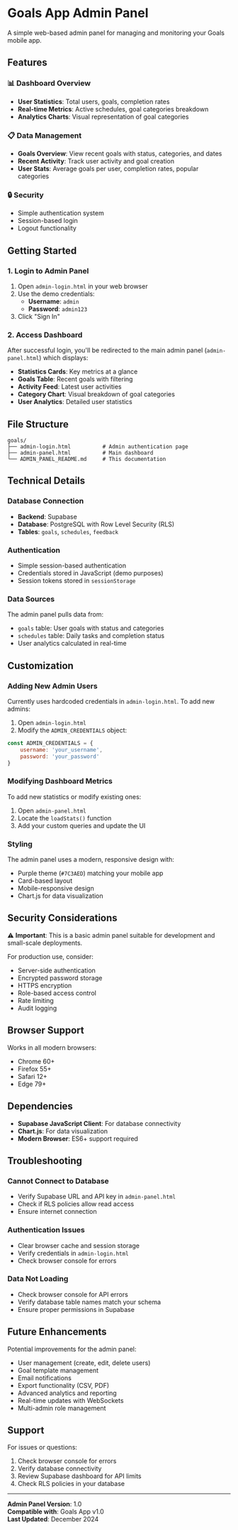 # Goals App Admin Panel

A simple web-based admin panel for managing and monitoring your Goals mobile app.

## Features

### 📊 Dashboard Overview
- **User Statistics**: Total users, goals, completion rates
- **Real-time Metrics**: Active schedules, goal categories breakdown
- **Analytics Charts**: Visual representation of goal categories

### 📋 Data Management
- **Goals Overview**: View recent goals with status, categories, and dates
- **Recent Activity**: Track user activity and goal creation
- **User Stats**: Average goals per user, completion rates, popular categories

### 🔒 Security
- Simple authentication system
- Session-based login
- Logout functionality

## Getting Started

### 1. Login to Admin Panel

1. Open `admin-login.html` in your web browser
2. Use the demo credentials:
   - **Username**: `admin`
   - **Password**: `admin123`
3. Click "Sign In"

### 2. Access Dashboard

After successful login, you'll be redirected to the main admin panel (`admin-panel.html`) which displays:

- **Statistics Cards**: Key metrics at a glance
- **Goals Table**: Recent goals with filtering
- **Activity Feed**: Latest user activities
- **Category Chart**: Visual breakdown of goal categories
- **User Analytics**: Detailed user statistics

## File Structure

```
goals/
├── admin-login.html          # Admin authentication page
├── admin-panel.html          # Main dashboard
└── ADMIN_PANEL_README.md     # This documentation
```

## Technical Details

### Database Connection
- **Backend**: Supabase
- **Database**: PostgreSQL with Row Level Security (RLS)
- **Tables**: `goals`, `schedules`, `feedback`

### Authentication
- Simple session-based authentication
- Credentials stored in JavaScript (demo purposes)
- Session tokens stored in `sessionStorage`

### Data Sources
The admin panel pulls data from:
- `goals` table: User goals with status and categories
- `schedules` table: Daily tasks and completion status
- User analytics calculated in real-time

## Customization

### Adding New Admin Users
Currently uses hardcoded credentials in `admin-login.html`. To add new admins:

1. Open `admin-login.html`
2. Modify the `ADMIN_CREDENTIALS` object:
```javascript
const ADMIN_CREDENTIALS = {
    username: 'your_username',
    password: 'your_password'
}
```

### Modifying Dashboard Metrics
To add new statistics or modify existing ones:

1. Open `admin-panel.html`
2. Locate the `loadStats()` function
3. Add your custom queries and update the UI

### Styling
The admin panel uses a modern, responsive design with:
- Purple theme (`#7C3AED`) matching your mobile app
- Card-based layout
- Mobile-responsive design
- Chart.js for data visualization

## Security Considerations

⚠️ **Important**: This is a basic admin panel suitable for development and small-scale deployments.

For production use, consider:
- Server-side authentication
- Encrypted password storage
- HTTPS encryption
- Role-based access control
- Rate limiting
- Audit logging

## Browser Support

Works in all modern browsers:
- Chrome 60+
- Firefox 55+
- Safari 12+
- Edge 79+

## Dependencies

- **Supabase JavaScript Client**: For database connectivity
- **Chart.js**: For data visualization
- **Modern Browser**: ES6+ support required

## Troubleshooting

### Cannot Connect to Database
- Verify Supabase URL and API key in `admin-panel.html`
- Check if RLS policies allow read access
- Ensure internet connection

### Authentication Issues
- Clear browser cache and session storage
- Verify credentials in `admin-login.html`
- Check browser console for errors

### Data Not Loading
- Check browser console for API errors
- Verify database table names match your schema
- Ensure proper permissions in Supabase

## Future Enhancements

Potential improvements for the admin panel:
- User management (create, edit, delete users)
- Goal template management
- Email notifications
- Export functionality (CSV, PDF)
- Advanced analytics and reporting
- Real-time updates with WebSockets
- Multi-admin role management

## Support

For issues or questions:
1. Check browser console for errors
2. Verify database connectivity
3. Review Supabase dashboard for API limits
4. Check RLS policies in your database

---

**Admin Panel Version**: 1.0  
**Compatible with**: Goals App v1.0  
**Last Updated**: December 2024